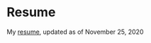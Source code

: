 # Resume
My [resume](https://github.com/nicklauscyc/resume/blob/master/Nicklaus%20Resume%20Oct%2010%202020.pdf), updated as of November 25, 2020

